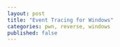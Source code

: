 ```yaml
---
layout: post
title: "Event Tracing for Windows"
categories: pwn, reverse, windows
published: false
---
```


